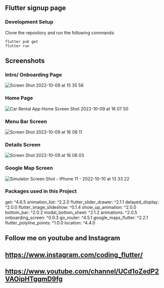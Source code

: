## Flutter signup page

### Development Setup
Clone the repository and run the following commands:
```
flutter pub get
flutter run
```

## Screenshots
### Intro/ Onboarding Page 
![Screen Shot 2022-10-09 at 15 35 58](https://user-images.githubusercontent.com/24554971/194831300-07cba75f-04cd-4b4f-8648-dbe46b4f5c7e.png)

### Home Page 
![Car Rental App Home Screen Shot 2022-10-09 at 16 07 50](https://user-images.githubusercontent.com/24554971/194830593-1ae53827-45d4-4b11-bb6a-f920550acaa5.png)

### Menu Bar Screen 
![Screen Shot 2022-10-09 at 16 08 11](https://user-images.githubusercontent.com/24554971/194831597-7047bba1-cc10-4c81-8a56-8b17e2e501df.png)

### Details Screen
![Screen Shot 2022-10-09 at 16 08 03](https://user-images.githubusercontent.com/24554971/194831618-2f820d12-6d62-495f-891e-d9c823ed8f3e.png)

### Google Map Screen 
![Simulator Screen Shot - iPhone 11 - 2022-10-10 at 13 33 22](https://user-images.githubusercontent.com/24554971/194831844-67ee7ca0-35e4-4225-99e7-3fb23ce79981.png)

### Packages used in this Project 
 get: ^4.6.5
  animation_list: ^2.2.0
  flutter_slider_drawer: ^2.1.1
  delayed_display: ^2.0.0
  flutter_image_slideshow: ^0.1.4
  show_up_animation: ^2.0.0
  bottom_bar: ^2.0.2
  modal_bottom_sheet: ^2.1.2
  animations: ^2.0.5
  onboarding_screen: ^0.0.3
  go_router: ^4.5.1
  google_maps_flutter: ^2.2.1
  flutter_polyline_points: ^1.0.0
  location: ^4.4.0

## Follow me on youtube and Instagram
## https://www.instagram.com/coding_flutter/
## https://www.youtube.com/channel/UCd1oZedP2VAOipHTggmD9fg

